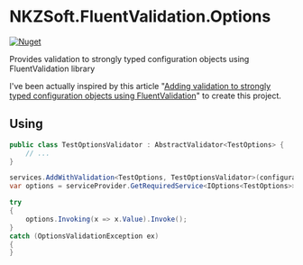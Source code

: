 # NKZSoft.FluentValidation.Options

[![Nuget](https://img.shields.io/nuget/v/NKZSoft.FluentValidation.Options?style=plastic)](https://www.nuget.org/packages/NKZSoft.FluentValidation.Options/)

Provides validation to strongly typed configuration objects using FluentValidation library

I've been actually inspired by this article "[Adding validation to strongly typed configuration objects using FluentValidation](https://andrewlock.net/adding-validation-to-strongly-typed-configuration-objects-using-flentvalidation/)" to create this project.

## Using
```csharp
public class TestOptionsValidator : AbstractValidator<TestOptions> {
    // ...
}

services.AddWithValidation<TestOptions, TestOptionsValidator>(configuration.GetSection("TestOptions"));
var options = serviceProvider.GetRequiredService<IOptions<TestOptions>>();

try
{
    options.Invoking(x => x.Value).Invoke();
}
catch (OptionsValidationException ex)
{
}
```
